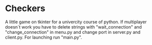 # Checkers
A little game on tkinter for a univercity course of python. If multiplayer doesn`t work you have to delete strings with 
"wait_connection" and "change_connection" in menu.py and change port in server.py and client.py. For launching run "main.py".   
